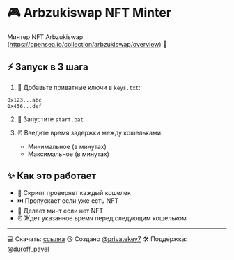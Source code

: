 # 🎮 Arbzukiswap NFT Minter

Минтер NFT Arbzukiswap (https://opensea.io/collection/arbzukiswap/overview) 🚀

## ⚡ Запуск в 3 шага

1. 📝 Добавьте приватные ключи в `keys.txt`:
```
0x123...abc
0x456...def
```

2. 🚀 Запустите `start.bat`

3. ⏰ Введите время задержки между кошельками:
   * Минимальное (в минутах)
   * Максимальное (в минутах)

## ✨ Как это работает

* 🔄 Скрипт проверяет каждый кошелек
* ⏭️ Пропускает если уже есть NFT
* 🎯 Делает минт если нет NFT
* ⏰ Ждет указанное время перед следующим кошельком

---

💻 Скачать: [ссылка](https://github.com/privatekey7/Arbzuki_minter)
😘 Создано [@privatekey7](https://t.me/privatekey7)
🛠 Поддержка: [@duroff_pavel](https://t.me/duroff_pavel) 
